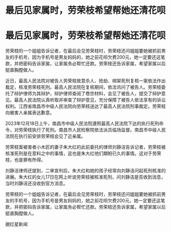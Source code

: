 # 最后见家属时，劳荣枝希望帮她还清花呗

# 最后见家属时，劳荣枝希望帮她还清花呗

劳荣枝的一个姐姐告诉记者，在最后会见劳荣枝时，劳荣枝还问姐姐要她被抓前男友的手机号，因为手机号是男友妈妈的，她之前花呗欠费200元，她一定要还这笔款，并把密码告诉家属，让家属务必帮忙还款。劳荣枝还告诉家属，希望家属以后挺直胸膛做人。

近日，最高人民法院对被告人劳荣枝故意杀人、抢劫、绑架死刑复核一案依法作出裁定，核准劳荣枝死刑。最高人民法院在复核期间，依法讯问了被告人。劳荣枝委托了辩护律师为其辩护，辩护律师查阅了卷宗材料，会见了被告人，提交了辩护意见。最高人民法院认真听取并审查了辩护意见，充分保障了被告人依法享有的诉讼权利。江西省南昌市中级人民法院向劳荣枝送达了最高人民法院刑事裁定。劳荣枝向被害人亲属表达歉意。

2023年12月18日上午，南昌市中级人民法院遵照最高人民法院下达的执行死刑命令，对劳荣枝执行了死刑。南昌市人民检察院依法派员临场监督。南昌市中级人民法院在执行前安排劳荣枝会见了近亲属。

劳荣枝案被害者小木匠的妻子朱大红的此前委托的律师刘静洁告诉记者，劳荣枝被核准死刑是在意料之中的事情，这也是朱大红他们期盼已久的事情。这对于劳荣枝，也是罪有所得。

刘静洁律师还提到，二审宣判后，朱大红和她的孩子经常向刘静洁问起死刑核准的进展。朱大红的女儿17日在网上听说劳荣枝被核准死刑，问刘静洁是否收到消息，当时刘静洁还没收到官方消息。

劳荣枝的一个姐姐告诉记者，在最后会见劳荣枝时，劳荣枝还问姐姐要她被抓前男友的手机号，因为手机号是男友妈妈的，她之前花呗欠费200元，她一定要还这笔款，并把密码告诉家属，让家属务必帮忙还款。劳荣枝还告诉家属，希望家属以后挺直胸膛做人。

据红星新闻

